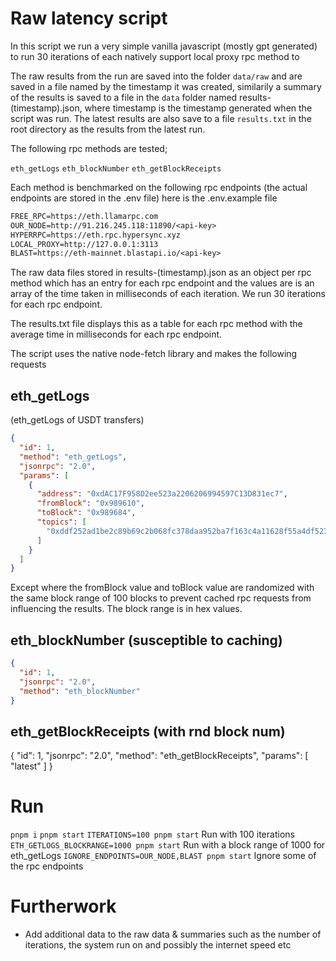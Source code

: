 # Raw latency script

In this script we run a very simple vanilla javascript (mostly gpt generated) to run 30 iterations of each natively support local proxy rpc method to

The raw results from the run are saved into the folder `data/raw` and are saved in a file named by the timestamp it was created, similarily a summary of the results is saved to a file in the `data` folder named results-(timestamp).json, where timestamp is the timestamp generated when the script was run. The latest results are also save to a file `results.txt` in the root directory as the results from the latest run.

The following rpc methods are tested;

`eth_getLogs`
`eth_blockNumber`
`eth_getBlockReceipts`

Each method is benchmarked on the following rpc endpoints (the actual endpoints are stored in the .env file) here is the .env.example file

```txt
FREE_RPC=https://eth.llamarpc.com
OUR_NODE=http://91.216.245.118:11890/<api-key>
HYPERRPC=https://eth.rpc.hypersync.xyz
LOCAL_PROXY=http://127.0.0.1:3113
BLAST=https://eth-mainnet.blastapi.io/<api-key>
```

The raw data files stored in results-(timestamp).json as an object per rpc method which has an entry for each rpc endpoint and the values are is an array of the time taken in milliseconds of each iteration. We run 30 iterations for each rpc endpoint.

The results.txt file displays this as a table for each rpc method with the average time in milliseconds for each rpc endpoint.

The script uses the native node-fetch library and makes the following requests

## eth_getLogs

(eth_getLogs of USDT transfers)

```json
{
  "id": 1,
  "method": "eth_getLogs",
  "jsonrpc": "2.0",
  "params": [
    {
      "address": "0xdAC17F958D2ee523a2206206994597C13D831ec7",
      "fromBlock": "0x989610",
      "toBlock": "0x989684",
      "topics": [
        "0xddf252ad1be2c89b69c2b068fc378daa952ba7f163c4a11628f55a4df523b3ef"
      ]
    }
  ]
}
```

Except where the fromBlock value and toBlock value are randomized with the same block range of 100 blocks to prevent cached rpc requests from influencing the results. The block range is in hex values.

## eth_blockNumber (susceptible to caching)

```json
{
  "id": 1,
  "jsonrpc": "2.0",
  "method": "eth_blockNumber"
}
```

## eth_getBlockReceipts (with rnd block num)

{
"id": 1,
"jsonrpc": "2.0",
"method": "eth_getBlockReceipts",
"params": [
"latest"
]
}

# Run

`pnpm i`
`pnpm start`
`ITERATIONS=100 pnpm start` Run with 100 iterations
`ETH_GETLOGS_BLOCKRANGE=1000 pnpm start` Run with a block range of 1000 for eth_getLogs
`IGNORE_ENDPOINTS=OUR_NODE,BLAST pnpm start` Ignore some of the rpc endpoints

# Furtherwork

- Add additional data to the raw data & summaries such as the number of iterations, the system run on and possibly the internet speed etc

